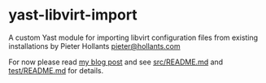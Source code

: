 # yast-libvirt-import

A custom Yast module for importing libvirt configuration files from existing installations by Pieter Hollants <pieter@hollants.com>

For now please read [my blog post](https://www.0xf8.org/2021/01/introducing-a-custom-yast-module-for-importing-libvirt-configuration-files-from-existing-installations/) and see [src/README.md](src/README.md) and [test/README.md](test/README.md) for details.

